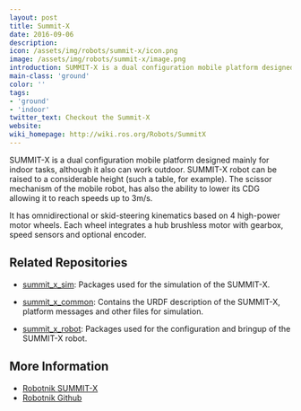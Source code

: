 ```yaml
---
layout: post
title: Summit-X
date: 2016-09-06
description:
icon: /assets/img/robots/summit-x/icon.png
image: /assets/img/robots/summit-x/image.png
introduction: SUMMIT-X is a dual configuration mobile platform designed mainly for indoor tasks, although it also can work outdoor.
main-class: 'ground'
color: ''
tags:
- 'ground'
- 'indoor'
twitter_text: Checkout the Summit-X
website: 
wiki_homepage: http://wiki.ros.org/Robots/SummitX
---
```


SUMMIT-X is a dual configuration mobile platform designed mainly for indoor tasks, although it also can work outdoor. SUMMIT-X robot can be raised to a considerable height (such a table, for example). The scissor mechanism of the mobile robot, has also the ability to lower its CDG allowing it to reach speeds up to 3m/s.

It has omnidirectional or skid-steering kinematics based on 4 high-power motor wheels. Each wheel integrates a hub brushless motor with gearbox, speed sensors and optional encoder.

## Related Repositories

 * [summit_x_sim](https://github.com/RobotnikAutomation/summit_x_sim): Packages used for the simulation of the SUMMIT-X.

 * [summit_x_common](https://github.com/RobotnikAutomation/summit_x_common): Contains the URDF description of the SUMMIT-X, platform messages and other files for simulation.

 * [summit_x_robot](https://github.com/RobotnikAutomation/summit_x_robot): Packages used for the configuration and bringup of the SUMMIT-X robot.

## More Information

 * [Robotnik SUMMIT-X](http://www.robotnik.eu/mobile-robots/summit-x/)
 * [Robotnik Github](https://github.com/RobotnikAutomation)
